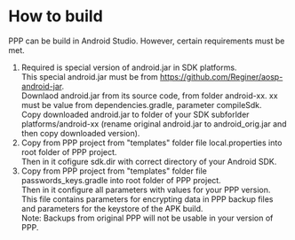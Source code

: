 How to build
============

PPP can be build in Android Studio. However, certain requirements must be met.

1. Required is special version of android.jar in SDK platforms.  
This special android.jar must be from https://github.com/Reginer/aosp-android-jar.  
Downlaod android.jar from its source code, from folder android-xx. xx must be value from dependencies.gradle, parameter compileSdk.  
Copy downloaded android.jar to folder of your SDK subforlder platforms/android-xx (rename original android.jar to android_orig.jar and then copy downloaded version).
2. Copy from PPP project from "templates" folder file local.properties into root folder of PPP project.  
Then in it cofigure sdk.dir with correct directory of your Android SDK.
3. Copy from PPP project from "templates" folder file passwords_keys.gradle into root folder of PPP project.  
Then in it configure all parameters with values for your PPP version.  
This file contains parameters for encrypting data in PPP backup files and parameters for the keystore of the APK build.  
Note: Backups from original PPP will not be usable in your version of PPP.



